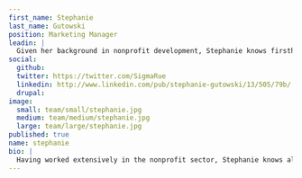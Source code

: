 ```yaml
---
first_name: Stephanie
last_name: Gutowski
position: Marketing Manager
leadin: |
  Given her background in nonprofit development, Stephanie knows firsthand the problems that progressive organizations face when it comes to getting the technology they need. She loves being part of the solution at ThinkShout. She also loves video games.
social:
  github:
  twitter: https://twitter.com/SigmaRue
  linkedin: http://www.linkedin.com/pub/stephanie-gutowski/13/505/79b/
  drupal:
image:
  small: team/small/stephanie.jpg
  medium: team/medium/stephanie.jpg
  large: team/large/stephanie.jpg
published: true
name: stephanie
bio: |
  Having worked extensively in the nonprofit sector, Stephanie knows all too well that keeping your technology up to date and accessible to your constituents is hard to prioritize when working on a tight budget. She has a BA from Gonzaga University and spent three years in freelance video production and content editing for independent online press. She eventually found herself in the nonprofit world, where she spearheaded a social media campaign and developed a communications plan for Families Forward in Southern California. Through this experience, Stephanie developed a great appreciation for open source tools that help nonprofits better engage their constituents and she continues to be an advocate for nonprofit technology. Unlike Inigo Montoya, Stephanie fences left-handed.
---
```

